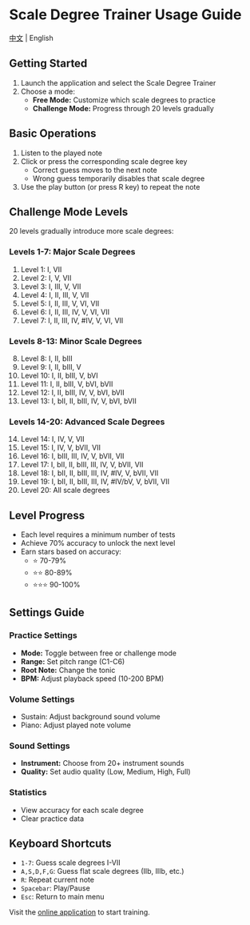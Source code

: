 # Scale Degree Trainer Usage Guide
[中文](/zh/) | English
## Getting Started

1. Launch the application and select the Scale Degree Trainer
2. Choose a mode:
   - **Free Mode:** Customize which scale degrees to practice
   - **Challenge Mode:** Progress through 20 levels gradually

## Basic Operations

1. Listen to the played note
2. Click or press the corresponding scale degree key
   - Correct guess moves to the next note
   - Wrong guess temporarily disables that scale degree
3. Use the play button (or press R key) to repeat the note

## Challenge Mode Levels

20 levels gradually introduce more scale degrees:

### Levels 1-7: Major Scale Degrees
1. Level 1: I, VII
2. Level 2: I, V, VII
3. Level 3: I, III, V, VII
4. Level 4: I, II, III, V, VII
5. Level 5: I, II, III, V, VI, VII
6. Level 6: I, II, III, IV, V, VI, VII
7. Level 7: I, II, III, IV, #IV, V, VI, VII

### Levels 8-13: Minor Scale Degrees
8. Level 8: I, II, bIII
9. Level 9: I, II, bIII, V
10. Level 10: I, II, bIII, V, bVI
11. Level 11: I, II, bIII, V, bVI, bVII
12. Level 12: I, II, bIII, IV, V, bVI, bVII
13. Level 13: I, bII, II, bIII, IV, V, bVI, bVII

### Levels 14-20: Advanced Scale Degrees
14. Level 14: I, IV, V, VII
15. Level 15: I, IV, V, bVII, VII
16. Level 16: I, bIII, III, IV, V, bVII, VII
17. Level 17: I, bII, II, bIII, III, IV, V, bVII, VII
18. Level 18: I, bII, II, bIII, III, IV, #IV, V, bVII, VII
19. Level 19: I, bII, II, bIII, III, IV, #IV/bV, V, bVII, VII
20. Level 20: All scale degrees

## Level Progress

- Each level requires a minimum number of tests
- Achieve 70% accuracy to unlock the next level
- Earn stars based on accuracy:
  - ⭐ 70-79%
  - ⭐⭐ 80-89%
  - ⭐⭐⭐ 90-100%

## Settings Guide

### Practice Settings
- **Mode:** Toggle between free or challenge mode
- **Range:** Set pitch range (C1-C6)
- **Root Note:** Change the tonic
- **BPM:** Adjust playback speed (10-200 BPM)

### Volume Settings
- Sustain: Adjust background sound volume
- Piano: Adjust played note volume

### Sound Settings
- **Instrument:** Choose from 20+ instrument sounds
- **Quality:** Set audio quality (Low, Medium, High, Full)

### Statistics
- View accuracy for each scale degree
- Clear practice data

## Keyboard Shortcuts
- `1-7`: Guess scale degrees I-VII
- `A,S,D,F,G`: Guess flat scale degrees (IIb, IIIb, etc.)
- `R`: Repeat current note
- `Spacebar`: Play/Pause
- `Esc`: Return to main menu

Visit the [online application](https://musictrainer.barnman.cc) to start training. 